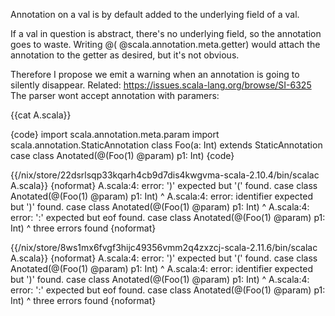 Annotation on a val is by default added to the underlying field of a val. 

If a val in question is abstract, there's no underlying field, so the annotation goes to waste. Writing @(<annotation> @scala.annotation.meta.getter) would attach the annotation to the getter as desired, but it's not obvious.

Therefore I propose we emit a warning when an annotation is going to silently disappear.
Related: https://issues.scala-lang.org/browse/SI-6325
The parser wont accept annotation with paramers:

{{cat A.scala}}

{code}
import scala.annotation.meta.param
import scala.annotation.StaticAnnotation
class Foo(a: Int) extends StaticAnnotation
case class Anotated(@(Foo(1) @param) p1: Int)
{code}

{{/nix/store/22dsrlsqp33kqarh4cb9d7dis4kwgvma-scala-2.10.4/bin/scalac A.scala}}
{noformat}
A.scala:4: error: ')' expected but '(' found.
case class Anotated(@(Foo(1) @param) p1: Int)
                         ^
A.scala:4: error: identifier expected but ')' found.
case class Anotated(@(Foo(1) @param) p1: Int)
                                   ^
A.scala:4: error: ':' expected but eof found.
case class Anotated(@(Foo(1) @param) p1: Int)
                                             ^
three errors found
{noformat}

{{/nix/store/8ws1mx6fvgf3hijc49356vmm2q4zxzcj-scala-2.11.6/bin/scalac A.scala}}
{noformat}
A.scala:4: error: ')' expected but '(' found.
case class Anotated(@(Foo(1) @param) p1: Int)
                         ^
A.scala:4: error: identifier expected but ')' found.
case class Anotated(@(Foo(1) @param) p1: Int)
                                   ^
A.scala:4: error: ':' expected but eof found.
case class Anotated(@(Foo(1) @param) p1: Int)
                                             ^
three errors found
{noformat}
